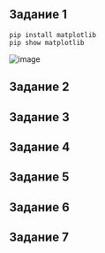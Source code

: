 ## Задание 1
```
pip install matplotlib
pip show matplotlib
```
![image](https://github.com/user-attachments/assets/c42c018b-af4e-46e7-b10c-544310f448f2)
## Задание 2
## Задание 3
## Задание 4
## Задание 5
## Задание 6
## Задание 7
